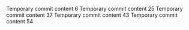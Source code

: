 Temporary commit content 6
Temporary commit content 25
Temporary commit content 37
Temporary commit content 43
Temporary commit content 54
